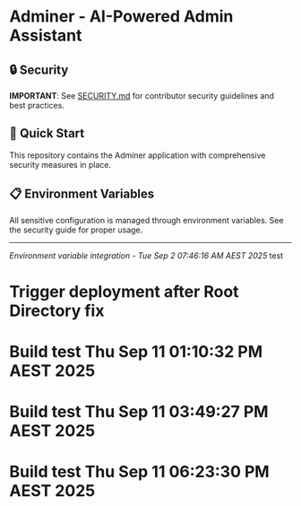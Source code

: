 # Adminer - AI-Powered Admin Assistant

## 🔒 Security

**IMPORTANT**: See [SECURITY.md](SECURITY.md) for contributor security guidelines and best practices.

## 🚀 Quick Start

This repository contains the Adminer application with comprehensive security measures in place.

## 📋 Environment Variables

All sensitive configuration is managed through environment variables. See the security guide for proper usage.

---

*Environment variable integration - Tue Sep  2 07:46:16 AM AEST 2025*
test
# Trigger deployment after Root Directory fix
# Build test Thu Sep 11 01:10:32 PM AEST 2025
# Build test Thu Sep 11 03:49:27 PM AEST 2025
# Build test Thu Sep 11 06:23:30 PM AEST 2025
